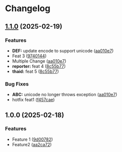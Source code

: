 # Changelog

## [1.1.0](https://github.com/lifez/tbd/compare/v1.0.0...v1.1.0) (2025-02-19)


### Features

* **DEF:** update encode to support unicode ([aa010e7](https://github.com/lifez/tbd/commit/aa010e7c65634bdd6612c498490d7298848e5520))
* Feat 3 ([9740144](https://github.com/lifez/tbd/commit/9740144c677a3559e0082a349a1857d42c720a57))
* Multiple Change ([aa010e7](https://github.com/lifez/tbd/commit/aa010e7c65634bdd6612c498490d7298848e5520))
* **reporter:** feat 4 ([8c55b77](https://github.com/lifez/tbd/commit/8c55b7710e96f51996df1aa8bde0434f392991d3))
* **thaid:** feat 5 ([8c55b77](https://github.com/lifez/tbd/commit/8c55b7710e96f51996df1aa8bde0434f392991d3))


### Bug Fixes

* **ABC:** unicode no longer throws exception ([aa010e7](https://github.com/lifez/tbd/commit/aa010e7c65634bdd6612c498490d7298848e5520))
* hotfix feat1 ([f457cae](https://github.com/lifez/tbd/commit/f457cae3e821ad426fe7e785b5823931d7b3410e))

## 1.0.0 (2025-02-18)


### Features

* Feature 1 ([9d00782](https://github.com/lifez/tbd/commit/9d0078298d47a16834c222b2d4c153a8215e0296))
* Feature2 ([aa2ca72](https://github.com/lifez/tbd/commit/aa2ca7249249936822b8689b4937283563e7514a))

